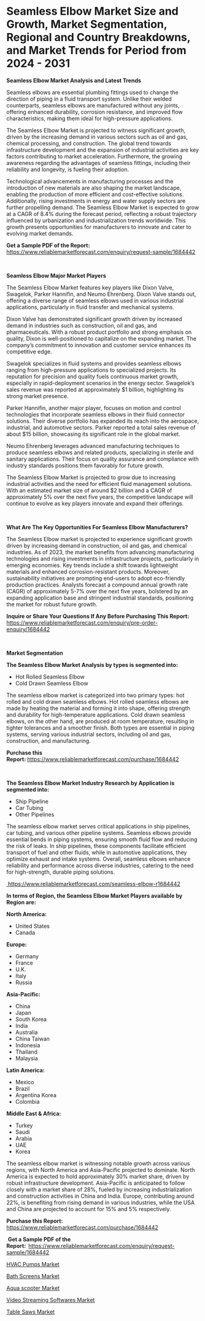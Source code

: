 <p><h1>Seamless Elbow Market Size and Growth, Market Segmentation, Regional and Country Breakdowns, and Market Trends for Period from 2024 -  2031</h1></p><p><strong>Seamless Elbow Market Analysis and Latest Trends</strong></p>
<p><p>Seamless elbows are essential plumbing fittings used to change the direction of piping in a fluid transport system. Unlike their welded counterparts, seamless elbows are manufactured without any joints, offering enhanced durability, corrosion resistance, and improved flow characteristics, making them ideal for high-pressure applications.</p><p>The Seamless Elbow Market is projected to witness significant growth, driven by the increasing demand in various sectors such as oil and gas, chemical processing, and construction. The global trend towards infrastructure development and the expansion of industrial activities are key factors contributing to market acceleration. Furthermore, the growing awareness regarding the advantages of seamless fittings, including their reliability and longevity, is fueling their adoption.</p><p>Technological advancements in manufacturing processes and the introduction of new materials are also shaping the market landscape, enabling the production of more efficient and cost-effective solutions. Additionally, rising investments in energy and water supply sectors are further propelling demand. The Seamless Elbow Market is expected to grow at a CAGR of 8.4% during the forecast period, reflecting a robust trajectory influenced by urbanization and industrialization trends worldwide. This growth presents opportunities for manufacturers to innovate and cater to evolving market demands.</p></p>
<p><strong>Get a Sample PDF of the Report:&nbsp;</strong> <a href="https://www.reliablemarketforecast.com/enquiry/request-sample/1684442?utm_campaign=1102&utm_medium=2&utm_source=Github&utm_content=ia&utm_term=16102024&utm_id=seamless-elbow">https://www.reliablemarketforecast.com/enquiry/request-sample/1684442</a></p>
<p>&nbsp;</p>
<p><strong>Seamless Elbow Major Market Players</strong></p>
<p><p>The Seamless Elbow Market features key players like Dixon Valve, Swagelok, Parker Hannifin, and Neumo Ehrenberg. Dixon Valve stands out, offering a diverse range of seamless elbows used in various industrial applications, particularly in fluid transfer and mechanical systems. </p><p>Dixon Valve has demonstrated significant growth driven by increased demand in industries such as construction, oil and gas, and pharmaceuticals. With a robust product portfolio and strong emphasis on quality, Dixon is well-positioned to capitalize on the expanding market. The company’s commitment to innovation and customer service enhances its competitive edge.</p><p>Swagelok specializes in fluid systems and provides seamless elbows ranging from high-pressure applications to specialized projects. Its reputation for precision and quality fuels continuous market growth, especially in rapid-deployment scenarios in the energy sector. Swagelok’s sales revenue was reported at approximately $1 billion, highlighting its strong market presence. </p><p>Parker Hannifin, another major player, focuses on motion and control technologies that incorporate seamless elbows in their fluid connector solutions. Their diverse portfolio has expanded its reach into the aerospace, industrial, and automotive sectors. Parker reported a total sales revenue of about $15 billion, showcasing its significant role in the global market.</p><p>Neumo Ehrenberg leverages advanced manufacturing techniques to produce seamless elbows and related products, specializing in sterile and sanitary applications. Their focus on quality assurance and compliance with industry standards positions them favorably for future growth.</p><p>The Seamless Elbow Market is projected to grow due to increasing industrial activities and the need for efficient fluid management solutions. With an estimated market size of around $2 billion and a CAGR of approximately 5% over the next five years, the competitive landscape will continue to evolve as key players innovate and expand their offerings.</p></p>
<p>&nbsp;</p>
<p><strong>What Are The Key Opportunities For Seamless Elbow Manufacturers?</strong></p>
<p><p>The Seamless Elbow market is projected to experience significant growth driven by increasing demand in construction, oil and gas, and chemical industries. As of 2023, the market benefits from advancing manufacturing technologies and rising investments in infrastructure projects, particularly in emerging economies. Key trends include a shift towards lightweight materials and enhanced corrosion-resistant products. Moreover, sustainability initiatives are prompting end-users to adopt eco-friendly production practices. Analysts forecast a compound annual growth rate (CAGR) of approximately 5-7% over the next five years, bolstered by an expanding application base and stringent industrial standards, positioning the market for robust future growth.</p></p>
<p><strong>Inquire or Share Your Questions If Any Before Purchasing This Report:</strong> <a href="https://www.reliablemarketforecast.com/enquiry/pre-order-enquiry/1684442?utm_campaign=1102&utm_medium=2&utm_source=Github&utm_content=ia&utm_term=16102024&utm_id=seamless-elbow">https://www.reliablemarketforecast.com/enquiry/pre-order-enquiry/1684442</a></p>
<p>&nbsp;</p>
<p><strong>Market Segmentation</strong></p>
<p><strong>The Seamless Elbow Market Analysis by types is segmented into:</strong></p>
<p><ul><li>Hot Rolled Seamless Elbow</li><li>Cold Drawn Seamless Elbow</li></ul></p>
<p><p>The seamless elbow market is categorized into two primary types: hot rolled and cold drawn seamless elbows. Hot rolled seamless elbows are made by heating the material and forming it into shape, offering strength and durability for high-temperature applications. Cold drawn seamless elbows, on the other hand, are produced at room temperature, resulting in tighter tolerances and a smoother finish. Both types are essential in piping systems, serving various industrial sectors, including oil and gas, construction, and manufacturing.</p></p>
<p><strong>Purchase this Report:&nbsp;</strong><a href="https://www.reliablemarketforecast.com/purchase/1684442?utm_campaign=1102&utm_medium=2&utm_source=Github&utm_content=ia&utm_term=16102024&utm_id=seamless-elbow">https://www.reliablemarketforecast.com/purchase/1684442</a></p>
<p>&nbsp;</p>
<p><strong>The Seamless Elbow Market Industry Research by Application is segmented into:</strong></p>
<p><ul><li>Ship Pipeline</li><li>Car Tubing</li><li>Other Pipelines</li></ul></p>
<p><p>The seamless elbow market serves critical applications in ship pipelines, car tubing, and various other pipeline systems. Seamless elbows provide essential bends in piping systems, ensuring smooth fluid flow and reducing the risk of leaks. In ship pipelines, these components facilitate efficient transport of fuel and other fluids, while in automotive applications, they optimize exhaust and intake systems. Overall, seamless elbows enhance reliability and performance across diverse industries, catering to the need for high-strength, durable piping solutions.</p></p>
<p><a href="https://www.reliablemarketforecast.com/seamless-elbow-r1684442?utm_campaign=1102&utm_medium=2&utm_source=Github&utm_content=ia&utm_term=16102024&utm_id=seamless-elbow">&nbsp;https://www.reliablemarketforecast.com/seamless-elbow-r1684442</a></p>
<p><strong>In terms of Region, the Seamless Elbow Market Players available by Region are:</strong></p>
<p>
    <p> <strong> North America: </strong>
        <ul>
            <li>United States</li>
            <li>Canada</li>
        </ul>
        </p> 
    <p> <strong> Europe: </strong>
        <ul>
            <li>Germany</li>
            <li>France</li>
            <li>U.K.</li>
            <li>Italy</li>
            <li>Russia</li>
        </ul>
        </p> 
    <p> <strong> Asia-Pacific: </strong>
        <ul>
            <li>China</li>
            <li>Japan</li>
            <li>South Korea</li>
            <li>India</li>
            <li>Australia</li>
            <li>China Taiwan</li>
            <li>Indonesia</li>
            <li>Thailand</li>
            <li>Malaysia</li>
        </ul>
        </p> 
    <p> <strong> Latin America: </strong>
        <ul>
            <li>Mexico</li>
            <li>Brazil</li>
            <li>Argentina Korea</li>
            <li>Colombia</li>
        </ul>
        </p> 
    <p> <strong> Middle East & Africa: </strong>
        <ul>
            <li>Turkey</li>
            <li>Saudi</li>
            <li>Arabia</li>
            <li>UAE</li>
            <li>Korea</li>
        </ul>
    </p>
    </p>
<p><p>The seamless elbow market is witnessing notable growth across various regions, with North America and Asia-Pacific projected to dominate. North America is expected to hold approximately 30% market share, driven by robust infrastructure development. Asia-Pacific is anticipated to follow closely with a market share of 28%, fueled by increasing industrialization and construction activities in China and India. Europe, contributing around 22%, is benefiting from rising demand in various industries, while the USA and China are projected to account for 15% and 5% respectively.</p></p>
<p><strong>Purchase this Report: </strong><a href="https://www.reliablemarketforecast.com/purchase/1684442?utm_campaign=1102&utm_medium=2&utm_source=Github&utm_content=ia&utm_term=16102024&utm_id=seamless-elbow">https://www.reliablemarketforecast.com/purchase/1684442</a></p>
<p>&nbsp;<strong>Get a Sample PDF of the Report:&nbsp;&nbsp;</strong><a href="https://www.reliablemarketforecast.com/enquiry/request-sample/1684442?utm_campaign=1102&utm_medium=2&utm_source=Github&utm_content=ia&utm_term=16102024&utm_id=seamless-elbow">https://www.reliablemarketforecast.com/enquiry/request-sample/1684442</a></p>
<p><strong></strong></p>
<p><p><a href="https://issuu.com/reportprime-2/docs/hvac-pumps-market-size-2030.pptx_dcf38fac6740c8?utm_campaign=1102&utm_medium=2&utm_source=Github&utm_content=ia&utm_term=16102024&utm_id=seamless-elbow">HVAC Pumps Market</a></p><p><a href="https://www.linkedin.com/pulse/global-bath-screens-market-trends-insights-growth-opportunities-75ewc?utm_campaign=1102&utm_medium=2&utm_source=Github&utm_content=ia&utm_term=16102024&utm_id=seamless-elbow">Bath Screens Market</a></p><p><a href="https://github.com/padencrooks0o/Market-Research-Report-List-1/blob/main/aqua-scooter-market.md?utm_campaign=1102&utm_medium=2&utm_source=Github&utm_content=ia&utm_term=16102024&utm_id=seamless-elbow">Aqua scooter Market</a></p><p><a href="https://github.com/giannabilliehph2/Market-Research-Report-List-1/blob/main/video-streaming-softwares-market.md?utm_campaign=1102&utm_medium=2&utm_source=Github&utm_content=ia&utm_term=16102024&utm_id=seamless-elbow">Video Streaming Softwares Market</a></p><p><a href="https://issuu.com/reportprime-2/docs/table-saws-market-size-2030.pptx_c93984394fe5d0?utm_campaign=1102&utm_medium=2&utm_source=Github&utm_content=ia&utm_term=16102024&utm_id=seamless-elbow">Table Saws Market</a></p></p>